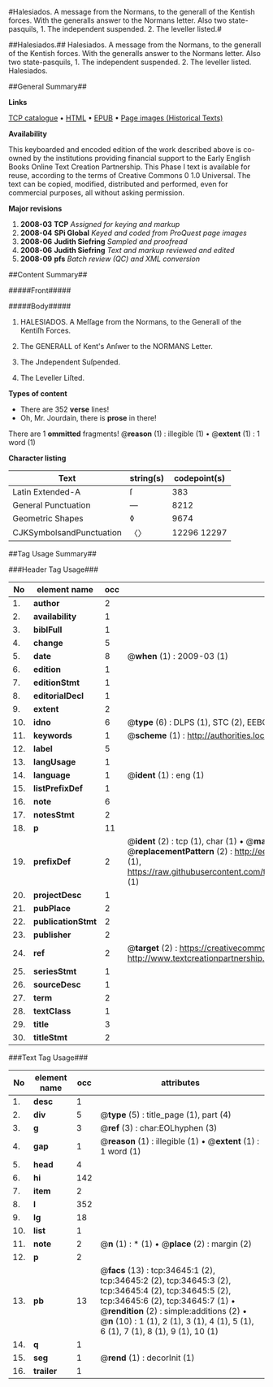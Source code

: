 #Halesiados. A message from the Normans, to the generall of the Kentish forces. With the generalls answer to the Normans letter. Also two state-pasquils, 1. The independent suspended. 2. The leveller listed.#

##Halesiados.##
Halesiados. A message from the Normans, to the generall of the Kentish forces. With the generalls answer to the Normans letter. Also two state-pasquils, 1. The independent suspended. 2. The leveller listed.
Halesiados.

##General Summary##

**Links**

[TCP catalogue](http://www.ota.ox.ac.uk/tcp/)  • 
[HTML](http://tei.it.ox.ac.uk/tcp/Texts-HTML/free/A44/A44511.html)  • 
[EPUB](http://tei.it.ox.ac.uk/tcp/Texts-EPUB/free/A44/A44511.epub) • 
[Page images (Historical Texts)](https://data.historicaltexts.jisc.ac.uk/view?pubId=eebo-99830195e&pageId=eebo-99830195e-34645-1)

**Availability**

This keyboarded and encoded edition of the
	       work described above is co-owned by the institutions
	       providing financial support to the Early English Books
	       Online Text Creation Partnership. This Phase I text is
	       available for reuse, according to the terms of Creative
	       Commons 0 1.0 Universal. The text can be copied,
	       modified, distributed and performed, even for
	       commercial purposes, all without asking permission.

**Major revisions**

1. __2008-03__ __TCP__ *Assigned for keying and markup*
1. __2008-04__ __SPi Global__ *Keyed and coded from ProQuest page images*
1. __2008-06__ __Judith Siefring__ *Sampled and proofread*
1. __2008-06__ __Judith Siefring__ *Text and markup reviewed and edited*
1. __2008-09__ __pfs__ *Batch review (QC) and XML conversion*

##Content Summary##

#####Front#####

#####Body#####

1. HALESIADOS. A Meſſage from the Normans, to the Generall of the Kentiſh Forces.

1. The GENERALL of Kent's Anſwer to the NORMANS Letter.

1. The Jndependent Suſpended.

1. The Leveller Liſted.

**Types of content**

  * There are 352 **verse** lines!
  * Oh, Mr. Jourdain, there is **prose** in there!

There are 1 **ommitted** fragments! 
 @__reason__ (1) : illegible (1)  •  @__extent__ (1) : 1 word (1)

**Character listing**


|Text|string(s)|codepoint(s)|
|---|---|---|
|Latin Extended-A|ſ|383|
|General Punctuation|—|8212|
|Geometric Shapes|◊|9674|
|CJKSymbolsandPunctuation|〈〉|12296 12297|

##Tag Usage Summary##

###Header Tag Usage###

|No|element name|occ|attributes|
|---|---|---|---|
|1.|__author__|2||
|2.|__availability__|1||
|3.|__biblFull__|1||
|4.|__change__|5||
|5.|__date__|8| @__when__ (1) : 2009-03 (1)|
|6.|__edition__|1||
|7.|__editionStmt__|1||
|8.|__editorialDecl__|1||
|9.|__extent__|2||
|10.|__idno__|6| @__type__ (6) : DLPS (1), STC (2), EEBO-CITATION (1), PROQUEST (1), VID (1)|
|11.|__keywords__|1| @__scheme__ (1) : http://authorities.loc.gov/ (1)|
|12.|__label__|5||
|13.|__langUsage__|1||
|14.|__language__|1| @__ident__ (1) : eng (1)|
|15.|__listPrefixDef__|1||
|16.|__note__|6||
|17.|__notesStmt__|2||
|18.|__p__|11||
|19.|__prefixDef__|2| @__ident__ (2) : tcp (1), char (1)  •  @__matchPattern__ (2) : ([0-9\-]+):([0-9IVX]+) (1), (.+) (1)  •  @__replacementPattern__ (2) : http://eebo.chadwyck.com/downloadtiff?vid=$1&page=$2 (1), https://raw.githubusercontent.com/textcreationpartnership/Texts/master/tcpchars.xml#$1 (1)|
|20.|__projectDesc__|1||
|21.|__pubPlace__|2||
|22.|__publicationStmt__|2||
|23.|__publisher__|2||
|24.|__ref__|2| @__target__ (2) : https://creativecommons.org/publicdomain/zero/1.0/ (1), http://www.textcreationpartnership.org/docs/. (1)|
|25.|__seriesStmt__|1||
|26.|__sourceDesc__|1||
|27.|__term__|2||
|28.|__textClass__|1||
|29.|__title__|3||
|30.|__titleStmt__|2||


###Text Tag Usage###

|No|element name|occ|attributes|
|---|---|---|---|
|1.|__desc__|1||
|2.|__div__|5| @__type__ (5) : title_page (1), part (4)|
|3.|__g__|3| @__ref__ (3) : char:EOLhyphen (3)|
|4.|__gap__|1| @__reason__ (1) : illegible (1)  •  @__extent__ (1) : 1 word (1)|
|5.|__head__|4||
|6.|__hi__|142||
|7.|__item__|2||
|8.|__l__|352||
|9.|__lg__|18||
|10.|__list__|1||
|11.|__note__|2| @__n__ (1) : * (1)  •  @__place__ (2) : margin (2)|
|12.|__p__|2||
|13.|__pb__|13| @__facs__ (13) : tcp:34645:1 (2), tcp:34645:2 (2), tcp:34645:3 (2), tcp:34645:4 (2), tcp:34645:5 (2), tcp:34645:6 (2), tcp:34645:7 (1)  •  @__rendition__ (2) : simple:additions (2)  •  @__n__ (10) : 1 (1), 2 (1), 3 (1), 4 (1), 5 (1), 6 (1), 7 (1), 8 (1), 9 (1), 10 (1)|
|14.|__q__|1||
|15.|__seg__|1| @__rend__ (1) : decorInit (1)|
|16.|__trailer__|1||
